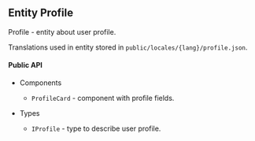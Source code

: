 ## Entity Profile

Profile - entity about user profile.

Translations used in entity stored in `public/locales/{lang}/profile.json`.

#### Public API

- Components
  - `ProfileCard` - component with profile fields.

- Types
  - `IProfile` - type to describe user profile.
